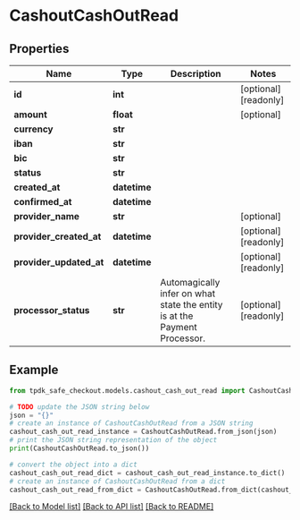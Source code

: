 # CashoutCashOutRead



## Properties

Name | Type | Description | Notes
------------ | ------------- | ------------- | -------------
**id** | **int** |  | [optional] [readonly] 
**amount** | **float** |  | [optional] 
**currency** | **str** |  | 
**iban** | **str** |  | 
**bic** | **str** |  | 
**status** | **str** |  | 
**created_at** | **datetime** |  | 
**confirmed_at** | **datetime** |  | 
**provider_name** | **str** |  | [optional] 
**provider_created_at** | **datetime** |  | [optional] [readonly] 
**provider_updated_at** | **datetime** |  | [optional] [readonly] 
**processor_status** | **str** | Automagically infer on what state the entity is at the Payment Processor. | [optional] [readonly] 

## Example

```python
from tpdk_safe_checkout.models.cashout_cash_out_read import CashoutCashOutRead

# TODO update the JSON string below
json = "{}"
# create an instance of CashoutCashOutRead from a JSON string
cashout_cash_out_read_instance = CashoutCashOutRead.from_json(json)
# print the JSON string representation of the object
print(CashoutCashOutRead.to_json())

# convert the object into a dict
cashout_cash_out_read_dict = cashout_cash_out_read_instance.to_dict()
# create an instance of CashoutCashOutRead from a dict
cashout_cash_out_read_from_dict = CashoutCashOutRead.from_dict(cashout_cash_out_read_dict)
```
[[Back to Model list]](../README.md#documentation-for-models) [[Back to API list]](../README.md#documentation-for-api-endpoints) [[Back to README]](../README.md)



